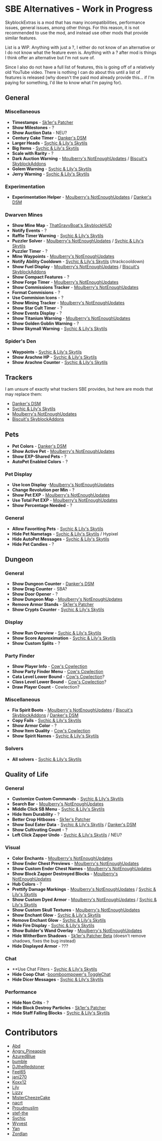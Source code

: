 # SBE Alternatives - Work in Progress

SkyblockExtras is a mod that has many incompatibilities, performance issues, general issues, among other things. For this reason, it is not recommended to use the mod, and instead use other mods that provide similar features.

List is a WIP. Anything with just a ?, I either do not know of an alternative or I do not know what the feature even is. Anything with a ? after mod is things I think offer an alternative but I'm not sure of.

Since I also do not have a full list of features, this is going off of a relatively old YouTube video. There is nothing I can do about this until a list of features is released (why doesn't the paid mod already provide this... if I'm paying for something, I'd like to know what I'm paying for).

## General

### Miscellaneous

- **Timestamps** - [Sk1er's Patcher](https://sk1er.club/mods/patcher)
- **Show Milestones** - ?
- **Show Auction Data** - NEU?
- **Century Cake Timer** - [Danker's DSM](https://github.com/bowser0000/SkyblockMod/releases/latest)
- **Larger Heads** - [Sychic & Lily's Skytils](https://github.com/Skytils/SkytilsMod/releases)
- **Big Items** - [Sychic & Lily's Skytils](https://github.com/Skytils/SkytilsMod/releases)
- **Scale with Rarity** - ?
- **Dark Auction Warning** - [Moulberry's NotEnoughUpdates](https://discord.gg/moulberry) / [Biscuit's SkyblockAddons](https://github.com/BiscuitDevelopment/SkyblockAddons/releases/latest)
- **Golem Warning** - [Sychic & Lily's Skytils](https://github.com/Skytils/SkytilsMod/releases)
- **Jerry Warning** - [Sychic & Lily's Skytils](https://github.com/Skytils/SkytilsMod/releases)

### Experimentation

- **Experimentation Helper** - [Moulberry's NotEnoughUpdates](https://discord.gg/moulberry) / [Danker's DSM](https://github.com/bowser0000/SkyblockMod/releases/latest)

### Dwarven Mines

- **Show Mine Map** - [ThatGravyBoat's SkyblockHUD](discord.gg/moulberry)
- **Notify Events** - ?
- **Raffle Timer Warning** - [Sychic & Lily's Skytils](https://github.com/Skytils/SkytilsMod/releases)
- **Puzzler Solver** - [Moulberry's NotEnoughUpdates](https://discord.gg/moulberry) / [Sychic & Lily's Skytils](https://github.com/Skytils/SkytilsMod/releases)
- **Puzzler Timer** - ?
- **Mine Waypoints** - [Moulberry's NotEnoughUpdates](https://discord.gg/moulberry)
- **Notify Ability Cooldown** - [Sychic & Lily's Skytils](https://github.com/Skytils/SkytilsMod/releases) (/trackcooldown)
- **Show Fuel Display** - [Moulberry's NotEnoughUpdates](https://discord.gg/moulberry) / [Biscuit's SkyblockAddons](https://github.com/BiscuitDevelopment/SkyblockAddons/releases/latest)
- **Show Compact Features** - ?
- **Show Forge Timer** - [Moulberry's NotEnoughUpdates](https://discord.gg/moulberry)
- **Show Commissions Tracker** - [Moulberry's NotEnoughUpdates](https://discord.gg/moulberry)
- **Format Commisions** - ?
- **Use Commision Icons** - ?
- **Show Mining Tracker** - [Moulberry's NotEnoughUpdates](https://discord.gg/moulberry)
- **Show Star Cult Timer** - ?
- **Show Events Display** - ?
- **Show Titanium Warning** - [Moulberry's NotEnoughUpdates](https://discord.gg/moulberry)
- **Show Golden Goblin Warning** - ?
- **Show Skymall Warning** - [Sychic & Lily's Skytils](https://github.com/Skytils/SkytilsMod/releases)

### Spider's Den

- **Waypoints** - [Sychic & Lily's Skytils](https://github.com/Skytils/SkytilsMod/releases)
- **Show Arachne HP** - [Sychic & Lily's Skytils](https://github.com/Skytils/SkytilsMod/releases)
- **Show Arachne Counter** - [Sychic & Lily's Skytils](https://github.com/Skytils/SkytilsMod/releases)

## Trackers

I am unsure of exactly what trackers SBE provides, but here are mods that may replace them:
- [Danker's DSM](https://github.com/bowser0000/SkyblockMod/releases/latest)
- [Sychic & Lily's Skytils](https://github.com/Skytils/SkytilsMod/releases)
- [Moulberry's NotEnoughUpdates](https://discord.gg/moulberry)
- [Biscuit's SkyblockAddons](https://github.com/BiscuitDevelopment/SkyblockAddons/releases/latest)

## Pets

- **Pet Colors** - [Danker's DSM](https://github.com/bowser0000/SkyblockMod/releases/latest)
- **Show Active Pet** - [Moulberry's NotEnoughUpdates](https://discord.gg/moulberry)
- **Show EXP-Shared Pets** - ?
- **AutoPet Enabled Colors** - ?

### Pet Display

- **Use Icon Display** -[Moulberry's NotEnoughUpdates](https://discord.gg/moulberry)
- **Change Revolution per Min** - ?
- **Show Pet EXP** - [Moulberry's NotEnoughUpdates](https://discord.gg/moulberry)
- **Use Total Pet EXP** - [Moulberry's NotEnoughUpdates](https://discord.gg/moulberry)
- **Show Percentage Needed** - ?

### General

- **Allow Favoriting Pets** - [Sychic & Lily's Skytils](https://github.com/Skytils/SkytilsMod/releases)
- **Hide Pet Nametags** - [Sychic & Lily's Skytils](https://github.com/Skytils/SkytilsMod/releases) / Hypixel
- **Hide AutoPet Messages** - [Sychic & Lily's Skytils](https://github.com/Skytils/SkytilsMod/releases)
- **Hide Pet Candies** - ?

## Dungeon

### General

- **Show Dungeon Counter** - [Danker's DSM](https://github.com/bowser0000/SkyblockMod/releases/latest)
- **Show Drag Counter** - SBA?
- **Show Door Opener** - ?
- **Show Dungeon Map** - [Moulberry's NotEnoughUpdates](https://discord.gg/moulberry)
- **Remove Armor Stands** - [Sk1er's Patcher](https://sk1er.club/mods/patcher)
- **Show Crypts Counter** - [Sychic & Lily's Skytils](https://github.com/Skytils/SkytilsMod/releases)

### Display

- **Show Run Overview** - [Sychic & Lily's Skytils](https://github.com/Skytils/SkytilsMod/releases)
- **Show Score Approximation** - [Sychic & Lily's Skytils](https://github.com/Skytils/SkytilsMod/releases)
- **Show Custom Splits** - ?

### Party Finder

- **Show Player Info** - [Cow's Cowlection](https://github.com/cow-mc/Cowlection/releases/latest)
- **Show Party Finder Menu** - [Cow's Cowlection](https://github.com/cow-mc/Cowlection/releases/latest)
- **Cata Level Lower Bound** - [Cow's Cowlection](https://github.com/cow-mc/Cowlection/releases/latest)?
- **Class Level Lower Bound** - [Cow's Cowlection](https://github.com/cow-mc/Cowlection/releases/latest)?
- **Draw Player Count** - Cowlection?

### Miscellaneous

- **Fix Spirit Boots** - [Moulberry's NotEnoughUpdates](https://discord.gg/moulberry) / [Biscuit's SkyblockAddons](https://github.com/BiscuitDevelopment/SkyblockAddons/releases/latest) / [Danker's DSM](https://github.com/bowser0000/SkyblockMod/releases/latest)
- **Copy Fails** - [Sychic & Lily's Skytils](https://github.com/Skytils/SkytilsMod/releases)
- **Show Armor Color** - ?
- **Show Item Quality** - [Cow's Cowlection](https://github.com/cow-mc/Cowlection/releases/latest)
- **Show Spirit Names** - [Sychic & Lily's Skytils](https://github.com/Skytils/SkytilsMod/releases)

### Solvers

- **All solvers** - [Sychic & Lily's Skytils](https://github.com/Skytils/SkytilsMod/releases)

## Quality of Life

### General

- **Customize Custom Commands** - [Sychic & Lily's Skytils](https://github.com/Skytils/SkytilsMod/releases)
- **Search Bar** - [Moulberry's NotEnoughUpdates](https://discord.gg/moulberry)
- **Middle Click SB Menu** - [Sychic & Lily's Skytils](https://github.com/Skytils/SkytilsMod/releases)
- **Hide Item Durability** - ?
- **Better Crop Hitboxes** - [Sk1er's Patcher](https://sk1er.club/mods/patcher)
- **Show Soul Eater Data** - [Sychic & Lily's Skytils](https://github.com/Skytils/SkytilsMod/releases) / [Danker's DSM](https://github.com/bowser0000/SkyblockMod/releases/latest)
- **Show Cultivating Count** - ?
- **Left Click Zapper Undo** - [Sychic & Lily's Skytils](https://github.com/Skytils/SkytilsMod/releases) / NEU?

### Visual

- **Color Enchants** - [Moulberry's NotEnoughUpdates](https://discord.gg/moulberry)
- **Show Ender Chest Previews** - [Moulberry's NotEnoughUpdates](https://discord.gg/moulberry)
- **Show Custom Ender Chest Names** - [Moulberry's NotEnoughUpdates](https://discord.gg/moulberry)
- **Show Block Zapper Destroyed Blocks** - [Moulberry's NotEnoughUpdates](https://discord.gg/moulberry)
- **Hub Colors** - ?
- **Prettify Damage Markings** - [Moulberry's NotEnoughUpdates](https://discord.gg/moulberry) / [Sychic & Lily's Skytils](https://github.com/Skytils/SkytilsMod/releases)
- **Show Custom Dyed Armor** - [Moulberry's NotEnoughUpdates](https://discord.gg/moulberry) / [Sychic & Lily's Skytils](https://github.com/Skytils/SkytilsMod/releases)
- **Show Custom Skull Textures** - [Moulberry's NotEnoughUpdates](https://discord.gg/moulberry)
- **Show Enchant Glow** - [Sychic & Lily's Skytils](https://github.com/Skytils/SkytilsMod/releases)
- **Remove Enchant Glow** - [Sychic & Lily's Skytils](https://github.com/Skytils/SkytilsMod/releases)
- **Hide Fire Display** - [Sychic & Lily's Skytils](https://github.com/Skytils/SkytilsMod/releases)
- **Show Builder's Wand Overlay** - [Moulberry's NotEnoughUpdates](https://discord.gg/moulberry)
- **Hide WitherBorn Shadows** - [Sk1er's Patcher Beta](https://sk1er.club/beta) (doesn't remove shadows, fixes the bug instead)
- **Hide Displayed Armor** - ???

### Chat

- **Use Chat Filters - [Sychic & Lily's Skytils](https://github.com/Skytils/SkytilsMod/releases)
- **Hide Coop Chat** -[boomboompower's ToggleChat](https://github.com/boomboompower/ToggleChat/releases)
- **Hide Dicer Messages** - [Sychic & Lily's Skytils](https://github.com/Skytils/SkytilsMod/releases)

### Performance

- **Hide Non Crits** - ?
- **Hide Block Destroy Particles** - [Sk1er's Patcher](https://sk1er.club/mods/patcher)
- **Hide Staff Falling Blocks** - [Sychic & Lily's Skytils](https://github.com/Skytils/SkytilsMod/releases)

# Contributors

- [Abd](https://github.com/BrahR)
- [Angry_Pineapple](https://github.com/Angry-Pineapple3121)
- [AzuredBlue](https://github.com/AzuredBlue)
- [bumble](https://github.com/itsbumble)
- [DJtheRedstoner](https://github.com/DJtheRedstoner)
- [Feel65](https://github.com/Feel65)
- [jani270](https://github.com/jani270)
- [Koxx12](https://github.com/koxx12-dev)
- [Lily](https://github.com/My-Name-Is-Jeff)
- [Lizzy](https://github.com/LizzyMaybeDev)
- [MisterCheezeCake](https://github.com/MisterCheezeCake)
- [nacrt](https://github.com/nacrt)
- [Proudmuslim](https://github.com/proudmuslim-dev)
- [stef-the](https://github.com/stef-the)
- [Sychic](https://github.com/Sychic)
- [Wyvest](https://github.com/Wyvest)
- [Yan](https://github.com/yanNotDev)
- [Zordlan](https://github.com/Zordlan)
